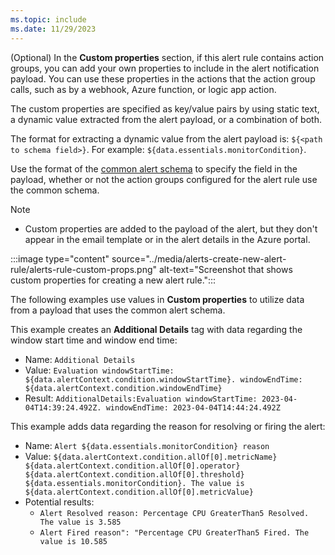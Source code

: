 ```yaml
---
ms.topic: include
ms.date: 11/29/2023
---
```


<a name="custom-props"></a>(Optional) In the **Custom properties** section, if this alert rule contains action groups, you can add your own properties to include in the alert notification payload. You can use these properties in the actions that the action group calls, such as by a webhook, Azure function, or logic app action.

The custom properties are specified as key/value pairs by using static text, a dynamic value extracted from the alert payload, or a combination of both.

The format for extracting a dynamic value from the alert payload is: `${<path to schema field>}`. For example: `${data.essentials.monitorCondition}`.

Use the format of the [common alert schema](../alerts-common-schema.md) to specify the field in the payload, whether or not the action groups configured for the alert rule use the common schema.

> [!NOTE]
> - Custom properties are added to the payload of the alert, but they don't appear in the email template or in the alert details in the Azure portal.

:::image type="content" source="../media/alerts-create-new-alert-rule/alerts-rule-custom-props.png" alt-text="Screenshot that shows custom properties for creating a new alert rule.":::

The following examples use values in **Custom properties** to utilize data from a payload that uses the common alert schema.

This example creates an **Additional Details** tag with data regarding the window start time and window end time:

* Name: `Additional Details`
* Value: `Evaluation windowStartTime: ${data.alertContext.condition.windowStartTime}. windowEndTime: ${data.alertContext.condition.windowEndTime}`
* Result: `AdditionalDetails:Evaluation windowStartTime: 2023-04-04T14:39:24.492Z. windowEndTime: 2023-04-04T14:44:24.492Z`

This example adds data regarding the reason for resolving or firing the alert:

* Name: `Alert ${data.essentials.monitorCondition} reason`
* Value: `${data.alertContext.condition.allOf[0].metricName} ${data.alertContext.condition.allOf[0].operator} ${data.alertContext.condition.allOf[0].threshold} ${data.essentials.monitorCondition}. The value is ${data.alertContext.condition.allOf[0].metricValue}`
* Potential results:
    * `Alert Resolved reason: Percentage CPU GreaterThan5 Resolved. The value is 3.585`
    * `Alert Fired reason": "Percentage CPU GreaterThan5 Fired. The value is 10.585`
